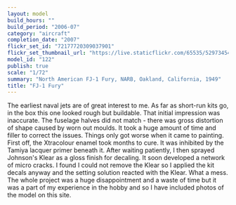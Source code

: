 ```yaml
---
layout: model
build_hours: ""
build_period: "2006-07"
category: "aircraft"
completion_date: "2007"
flickr_set_id: "72177720309037901"
flickr_set_thumbnail_url: "https://live.staticflickr.com/65535/52973454799_1d4a77714e_m.jpg"
model_id: "122"
publish: true
scale: "1/72"
summary: "North American FJ-1 Fury, NARB, Oakland, California, 1949"
title: "FJ-1 Fury"
---
```


The earliest naval jets are of great interest to me. As far as short-run kits go, in the box this one looked rough but buildable. That initial impression was inaccurate. The fuselage halves did not match - there was gross distortion of shape caused by worn out moulds. It took a huge amount of time and filler to correct the issues. Things only got worse when it came to painting. First off, the Xtracolour enamel took months to cure. It was inhibited by the Tamiya lacquer primer beneath it. After waiting patiently, I then sprayed Johnson's Klear as a gloss finish for decaling. It soon developed a network of micro cracks. I found I could not remove the Klear so I applied the kit decals anyway and the setting solution reacted with the Klear. What a mess. The whole project was a huge disappointment and a waste of time but it was a part of my experience in the hobby and so I have included photos of the model on this site.
